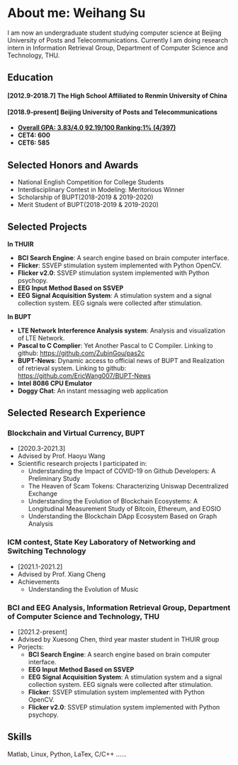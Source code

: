 # About me: Weihang Su

I am now an undergraduate student studying computer science at Beijing University of Posts and Telecommunications.
Currently I am doing research intern in Information Retrieval Group, Department of Computer Science and Technology, THU.
## Education
#### [2012.9-2018.7]   The High School Affiliated to Renmin University of China
#### [2018.9-present]  Beijing University of Posts and Telecommunications
- [**Overall GPA:  3.83/4.0      92.19/100     Ranking:1%  (4/397)**](https://github.com/oneal2000/oneal2000.github.io/raw/main/rank.pdf)
- **CET4: 600**
- **CET6: 585**


## Selected Honors and Awards
- National English Competition for College Students
- Interdisciplinary Contest in Modeling: Meritorious Winner
- Scholarship of BUPT(2018-2019 & 2019-2020)
- Merit Student of BUPT(2018-2019 & 2019-2020)


## Selected Projects
**In THUIR**
- **BCI Search Engine**: A search engine based on brain computer interface.
- **Flicker**: SSVEP stimulation system implemented with Python OpenCV.
- **Flicker v2.0**: SSVEP stimulation system implemented with Python psychopy.
- **EEG Input Method Based on SSVEP**
- **EEG Signal Acquisition System**: A stimulation system and a signal collection system. EEG signals were collected after stimulation.

**In BUPT**
- **LTE Network Interference Analysis system**: Analysis and visualization of LTE Network.
- **Pascal to C Complier**: Yet Another Pascal to C Compiler. Linking to github: https://github.com/ZubinGou/pas2c
- **BUPT-News**: Dynamic access to official news of BUPT and Realization of retrieval system. Linking to github: https://github.com/EricWang007/BUPT-News
- **Intel 8086 CPU Emulator**
- **Doggy Chat**: An instant messaging web application


## Selected Research Experience
### Blockchain and Virtual Currency, BUPT
- [2020.3-2021.3]
- Advised by Prof. Haoyu Wang
- Scientific research projects I participated in: 
    - Understanding the Impact of COVID-19 on Github Developers: A Preliminary Study
    - The Heaven of Scam Tokens: Characterizing Uniswap Decentralized Exchange
    - Understanding the Evolution of Blockchain Ecosystems: A Longitudinal Measurement Study of Bitcoin, Ethereum, and EOSIO
    - Understanding the Blockchain DApp Ecosystem Based on Graph Analysis


### ICM contest, State Key Laboratory of Networking and Switching Technology
- [2021.1-2021.2]
- Advised by Prof. Xiang Cheng
- Achievements
    - Understanding the Evolution of Music


### BCI and EEG Analysis, Information Retrieval Group, Department of Computer Science and Technology, THU
- [2021.2-present] 
- Advised by Xuesong Chen, third year master student in THUIR group
- Porjects:
    - **BCI Search Engine**: A search engine based on brain computer interface.
    - **EEG Input Method Based on SSVEP**
    - **EEG Signal Acquisition System**: A stimulation system and a signal collection system. EEG signals were collected after stimulation. 
    - **Flicker**: SSVEP stimulation system implemented with Python OpenCV.
    - **Flicker v2.0**: SSVEP stimulation system implemented with Python psychopy.


## Skills
Matlab, Linux, Python, LaTex, C/C++ ......
